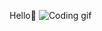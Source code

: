 Hello:wave:
![Coding gif](https://user-images.githubusercontent.com/94564195/194909212-d7eb50da-5cfd-46d4-9967-21acbcae28a5.gif)
